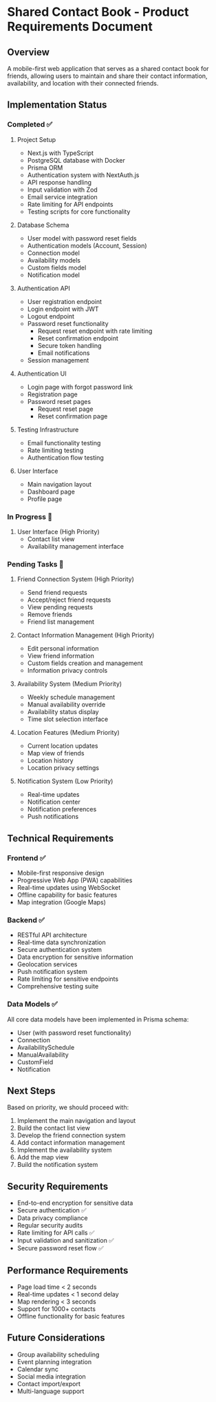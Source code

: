 # Shared Contact Book - Product Requirements Document

## Overview
A mobile-first web application that serves as a shared contact book for friends, allowing users to maintain and share their contact information, availability, and location with their connected friends.

## Implementation Status

### Completed ✅
1. Project Setup
   - Next.js with TypeScript
   - PostgreSQL database with Docker
   - Prisma ORM
   - Authentication system with NextAuth.js
   - API response handling
   - Input validation with Zod
   - Email service integration
   - Rate limiting for API endpoints
   - Testing scripts for core functionality

2. Database Schema
   - User model with password reset fields
   - Authentication models (Account, Session)
   - Connection model
   - Availability models
   - Custom fields model
   - Notification model

3. Authentication API
   - User registration endpoint
   - Login endpoint with JWT
   - Logout endpoint
   - Password reset functionality
     - Request reset endpoint with rate limiting
     - Reset confirmation endpoint
     - Secure token handling
     - Email notifications
   - Session management

4. Authentication UI
   - Login page with forgot password link
   - Registration page
   - Password reset pages
     - Request reset page
     - Reset confirmation page

5. Testing Infrastructure
   - Email functionality testing
   - Rate limiting testing
   - Authentication flow testing

6. User Interface
   - Main navigation layout
   - Dashboard page
   - Profile page

### In Progress 🚧
1. User Interface (High Priority)
   - Contact list view
   - Availability management interface

### Pending Tasks 📝

1. Friend Connection System (High Priority)
   - Send friend requests
   - Accept/reject friend requests
   - View pending requests
   - Remove friends
   - Friend list management

2. Contact Information Management (High Priority)
   - Edit personal information
   - View friend information
   - Custom fields creation and management
   - Information privacy controls

3. Availability System (Medium Priority)
   - Weekly schedule management
   - Manual availability override
   - Availability status display
   - Time slot selection interface

4. Location Features (Medium Priority)
   - Current location updates
   - Map view of friends
   - Location history
   - Location privacy settings

5. Notification System (Low Priority)
   - Real-time updates
   - Notification center
   - Notification preferences
   - Push notifications

## Technical Requirements

### Frontend ✅
- Mobile-first responsive design
- Progressive Web App (PWA) capabilities
- Real-time updates using WebSocket
- Offline capability for basic features
- Map integration (Google Maps)

### Backend ✅
- RESTful API architecture
- Real-time data synchronization
- Secure authentication system
- Data encryption for sensitive information
- Geolocation services
- Push notification system
- Rate limiting for sensitive endpoints
- Comprehensive testing suite

### Data Models ✅
All core data models have been implemented in Prisma schema:
- User (with password reset functionality)
- Connection
- AvailabilitySchedule
- ManualAvailability
- CustomField
- Notification

## Next Steps
Based on priority, we should proceed with:

1. Implement the main navigation and layout
2. Build the contact list view
3. Develop the friend connection system
4. Add contact information management
5. Implement the availability system
6. Add the map view
7. Build the notification system

## Security Requirements
- End-to-end encryption for sensitive data
- Secure authentication ✅
- Data privacy compliance
- Regular security audits
- Rate limiting for API calls ✅
- Input validation and sanitization ✅
- Secure password reset flow ✅

## Performance Requirements
- Page load time < 2 seconds
- Real-time updates < 1 second delay
- Map rendering < 3 seconds
- Support for 1000+ contacts
- Offline functionality for basic features

## Future Considerations
- Group availability scheduling
- Event planning integration
- Calendar sync
- Social media integration
- Contact import/export
- Multi-language support 